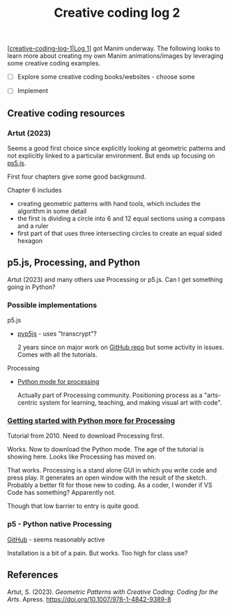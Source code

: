 ﻿---
backlinks:
- title: Creative coding experiments
  url: /sense/Python/creative-coding-with-python.html
tags: creativeCoding, python
title: Creative coding log 2
type: note
---
[[creative-coding-log-1|Log 1]] got Manim underway. The following looks to learn more about creating my own Manim animations/images by leveraging some creative coding examples.

- [ ] Explore some creative coding books/websites - choose some
- [ ] Implement


## Creative coding resources

### Artut (2023)

Seems a good first choice since explicitly looking at geometric patterns and not explicitly linked to a particular environment. But ends up focusing on [ps5.js](https://p5js.org/).

First four chapters give some good background. 

Chapter 6 includes

- creating geometric patterns with hand tools, which includes the algorithm in some detail
- the first is dividing a circle into 6 and 12 equal sections using a compass and a ruler
- first part of that uses three intersecting circles to create an equal sided hexagon

## p5.js, Processing, and Python

Artut (2023) and many others use Processing or p5.js. Can I get something going in Python?

### Possible implementations

p5.js

- [pyp5js](https://berinhard.github.io/pyp5js/) - uses "transcrypt"?

    2 years since on major work on [GitHub repo](https://github.com/berinhard/pyp5js) but some activity in issues. Comes with all the tutorials.

Processing

- [Python mode for processing](https://py.processing.org/)

    Actually part of Processing community. Positioning process as a "arts-centric system for learning, teaching, and making visual art with code".

### [Getting started with Python more for Processing](https://py.processing.org/tutorials/gettingstarted/)

Tutorial from 2010. Need to download Processing first. 

Works. Now to download the Python mode. The age of the tutorial is showing here. Looks like Processing has moved on.

That works. Processing is a stand alone GUI in which you write code and press play. It generates an open window with the result of the sketch.  Probably a better fit for those new to coding. As a coder, I wonder if VS Code has something? Apparently not.

Though that low barrier to entry is quite good.

### p5 - Python native Processing

[GitHub](https://github.com/p5py/p5) - seems reasonably active

Installation is a bit of a pain. But works. Too high for class use?


## References

Artut, S. (2023). *Geometric Patterns with Creative Coding: Coding for the Arts*. Apress. <https://doi.org/10.1007/978-1-4842-9389-8>

[//begin]: # "Autogenerated link references for markdown compatibility"
[creative-coding-log-1|Log 1]: creative-coding-log-1 "Creative coding log 1"
[//end]: # "Autogenerated link references"